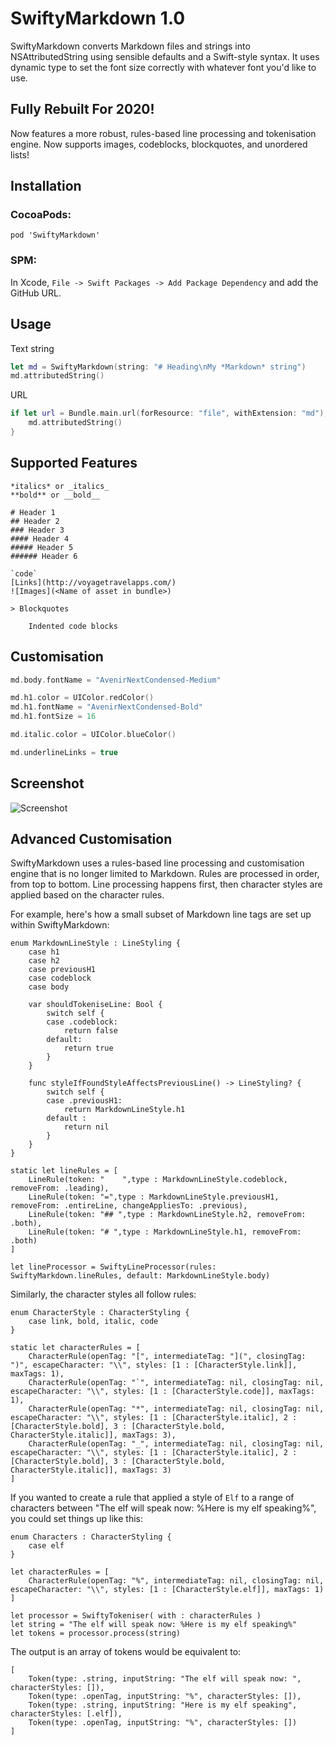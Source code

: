 # SwiftyMarkdown 1.0

SwiftyMarkdown converts Markdown files and strings into NSAttributedString using sensible defaults and a Swift-style syntax. It uses dynamic type to set the font size correctly with whatever font you'd like to use.

## Fully Rebuilt For 2020!

Now features a more robust, rules-based line processing and tokenisation engine. Now supports images, codeblocks, blockquotes, and unordered lists!

## Installation

### CocoaPods:

`pod 'SwiftyMarkdown'`

### SPM: 

In Xcode, `File -> Swift Packages -> Add Package Dependency` and add the GitHub URL. 

## Usage

Text string

```swift
let md = SwiftyMarkdown(string: "# Heading\nMy *Markdown* string")
md.attributedString()
```

URL 

```swift
if let url = Bundle.main.url(forResource: "file", withExtension: "md"), md = SwiftyMarkdown(url: url ) {
	md.attributedString()
}
```

## Supported Features

    *italics* or _italics_
    **bold** or __bold__

    # Header 1
    ## Header 2
    ### Header 3
    #### Header 4
    ##### Header 5
    ###### Header 6
    
    `code`
    [Links](http://voyagetravelapps.com/)
    ![Images](<Name of asset in bundle>)
    
    > Blockquotes
		
		Indented code blocks

  

## Customisation 
```swift
md.body.fontName = "AvenirNextCondensed-Medium"

md.h1.color = UIColor.redColor()
md.h1.fontName = "AvenirNextCondensed-Bold"
md.h1.fontSize = 16

md.italic.color = UIColor.blueColor()

md.underlineLinks = true
```

## Screenshot

![Screenshot](http://f.cl.ly/items/12332k3f2s0s0C281h2u/swiftymarkdown.png)

## Advanced Customisation

SwiftyMarkdown uses a rules-based line processing and customisation engine that is no longer limited to Markdown. Rules are processed in order, from top to bottom. Line processing happens first, then character styles are applied based on the character rules. 

For example, here's how a small subset of Markdown line tags are set up within SwiftyMarkdown:

	enum MarkdownLineStyle : LineStyling {
		case h1
		case h2
		case previousH1
		case codeblock
		case body
		
		var shouldTokeniseLine: Bool {
			switch self {
			case .codeblock:
				return false
			default:
				return true
			}
		}
		
		func styleIfFoundStyleAffectsPreviousLine() -> LineStyling? {
			switch self {
			case .previousH1:
				return MarkdownLineStyle.h1
			default :
				return nil
			}
		}
	}

	static let lineRules = [
		LineRule(token: "    ",type : MarkdownLineStyle.codeblock, removeFrom: .leading),
		LineRule(token: "=",type : MarkdownLineStyle.previousH1, removeFrom: .entireLine, changeAppliesTo: .previous),
		LineRule(token: "## ",type : MarkdownLineStyle.h2, removeFrom: .both),
		LineRule(token: "# ",type : MarkdownLineStyle.h1, removeFrom: .both)
	]
	
	let lineProcessor = SwiftyLineProcessor(rules: SwiftyMarkdown.lineRules, default: MarkdownLineStyle.body)
	
Similarly, the character styles all follow rules:
	
	enum CharacterStyle : CharacterStyling {
		case link, bold, italic, code
	}
	
	static let characterRules = [
		CharacterRule(openTag: "[", intermediateTag: "](", closingTag: ")", escapeCharacter: "\\", styles: [1 : [CharacterStyle.link]], maxTags: 1),
		CharacterRule(openTag: "`", intermediateTag: nil, closingTag: nil, escapeCharacter: "\\", styles: [1 : [CharacterStyle.code]], maxTags: 1),
		CharacterRule(openTag: "*", intermediateTag: nil, closingTag: nil, escapeCharacter: "\\", styles: [1 : [CharacterStyle.italic], 2 : [CharacterStyle.bold], 3 : [CharacterStyle.bold, CharacterStyle.italic]], maxTags: 3),
		CharacterRule(openTag: "_", intermediateTag: nil, closingTag: nil, escapeCharacter: "\\", styles: [1 : [CharacterStyle.italic], 2 : [CharacterStyle.bold], 3 : [CharacterStyle.bold, CharacterStyle.italic]], maxTags: 3)
	]

If you wanted to create a rule that applied a style of `Elf` to a range of characters between "The elf will speak now: %Here is my elf speaking%", you could set things up like this:

	enum Characters : CharacterStyling {
		case elf
	}
	
	let characterRules = [
		CharacterRule(openTag: "%", intermediateTag: nil, closingTag: nil, escapeCharacter: "\\", styles: [1 : [CharacterStyle.elf]], maxTags: 1)
	]
	
	let processor = SwiftyTokeniser( with : characterRules )
	let string = "The elf will speak now: %Here is my elf speaking%"
	let tokens = processor.process(string)

The output is an array of tokens would be equivalent to:

	[
		Token(type: .string, inputString: "The elf will speak now: ", characterStyles: []),
		Token(type: .openTag, inputString: "%", characterStyles: []),
		Token(type: .string, inputString: "Here is my elf speaking", characterStyles: [.elf]),
		Token(type: .openTag, inputString: "%", characterStyles: [])
	]



